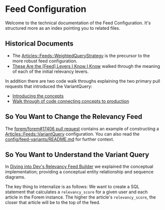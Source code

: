 # Feed Configuration

Welcome to the technical documentation of the Feed Configuration. It's
structured more as an index pointing you to related files.

## Historical Documents

- The
  [Articles::Feeds::WeightedQueryStrategy](https://github.com/forem/forem/blob/de2edee07d824a34e5c5445d455b1f8086bd127d/app/services/articles/feeds/weighted_query_variant.rb)
  is the precursor to the more robust feed configuration.
- [These Are the [Feed] Levers I Know I Know](https://dev.to/devteam/these-are-the-feed-levers-i-know-i-know-3jj7)
  walked through the meaning of each of the initial relevancy levers.

In addition there are two code walk throughs explaining the two primary pull
requests that introduced the VariantQuery:

- [Introducing the concepts](https://www.loom.com/share/857cea3698f44a4f876a01fb4e72552c)
- [Walk through of code connecting concepts to production](https://www.loom.com/share/31f06224b61c4f7ca01c85e1fe0c239a)

## So You Want to Change the Relevancy Feed

The [forem/forem#17406 pull request](https://github.com/forem/forem/pull/17406)
contains an example of constructing a
[Articles::Feeds::VariantQuery](https://github.com/forem/forem/blob/main/app/services/articles/feeds/variant_query.rb)
configuration. You can also read the
[config/feed-variants/README.md](https://github.com/forem/forem/blob/main/config/feed-variants/README.md)
for further context.

## So You Want to Understand the Variant Query

In
[Diving into Dev's Relevancy Feed Builder](https://dev.to/devteam/diving-into-devs-relevancy-feed-builder-30m6)
we explained the conceptual implementation; providing a conceptual entity
relationship and sequence diagrams.

The key thing to internalize is as follows: We want to create a SQL statement
that calculates a `relevancy_score` for a given user and each article in the
Forem instance. The higher the article's `relevancy_score`, the closer that article will be to
the top of the feed.
